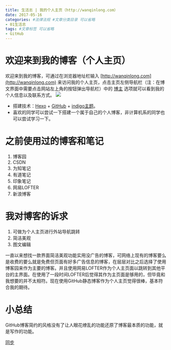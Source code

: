 ```yaml
---
title: 生活志 | 我的个人主页（http://wanqinlong.com）
date: 2017-05-16
categories: #法律法规 #文章分类目录 可以省略
- 01生活志
tags: #文章标签 可以省略
- GitHub
---
```

# 欢迎来到我的博客（个人主页） #

欢迎来到我的博客，可通过在浏览器地址栏输入  [http://wanqinlong.com](http://wanqinlong.com)  来访问我的个人主页，点击主页左侧导航栏（注：在博文界面中需要点击网站左上角的按钮弹出导航栏）中的 [博主](http://wanqinlong.com/about/) 选项就可以看到我的个人信息以及联系方式。
![](http://i.imgur.com/IeelbI7.png)

-  搭建技术：[Hexo](https://hexo.io/zh-cn/) + [GitHub](https://github.com/) + [indigo主题](https://github.com/yscoder/hexo-theme-indigo)。
-  喜欢的同学可以尝试一下搭建一个属于自己的个人博客，非计算机系的同学也可以尝试学习一下。

# 之前使用过的博客和笔记 #
1. 博客园
2. CSDN
3. 为知笔记
4. 有道笔记  
5. 印象笔记
6. 网易LOFTER
7. 新浪博客

# 我对博客的诉求 #
1. 可做为个人主页进行外站导航跳转
2. 简洁美观
3. 图文编辑

一直以来想找一款界面简洁美观功能实用没广告的博客，可网络上现有的博客要么是收费的要么就是免费但页面有好多广告信息的博客，在层层对比之后选择了使用博客园来作为主要的博客。并且使用网易LOFTER作为个人主页面以跳转到其他平台的主界面。在使用了一段时间LOFTER后觉得其作为主页面是够用的，但毕竟和我想要的并不太相符。现在使用GitHub静态博客作为个人主页觉得很棒，基本符合我的期待。

# 小总结 #
GitHub博客简约的风格没有了让人眼花缭乱的功能还原了博客最本质的功能，就是写作的功能。

[同步](http://www.jianshu.com/p/fa4168aaf30c)  